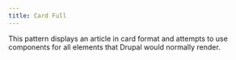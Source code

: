 ```yaml
---
title: Card Full
---
```

This pattern displays an article in card format and attempts to use components for all elements that Drupal would normally render.